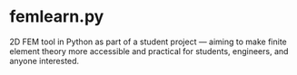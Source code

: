 # femlearn.py
2D FEM tool in Python as part of a student project — aiming to make finite element theory more accessible and practical for students, engineers, and anyone interested.
